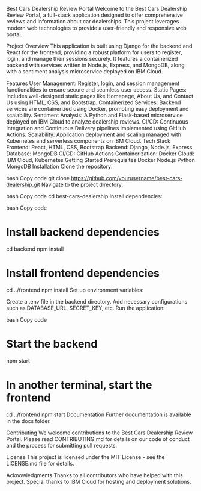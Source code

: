 Best Cars Dealership Review Portal
Welcome to the Best Cars Dealership Review Portal, a full-stack application designed to offer comprehensive reviews and information about car dealerships. This project leverages modern web technologies to provide a user-friendly and responsive web portal.

Project Overview
This application is built using Django for the backend and React for the frontend, providing a robust platform for users to register, login, and manage their sessions securely. It features a containerized backend with services written in Node.js, Express, and MongoDB, along with a sentiment analysis microservice deployed on IBM Cloud.

Features
User Management: Register, login, and session management functionalities to ensure secure and seamless user access.
Static Pages: Includes well-designed static pages like Homepage, About Us, and Contact Us using HTML, CSS, and Bootstrap.
Containerized Services: Backend services are containerized using Docker, promoting easy deployment and scalability.
Sentiment Analysis: A Python and Flask-based microservice deployed on IBM Cloud to analyze dealership reviews.
CI/CD: Continuous Integration and Continuous Delivery pipelines implemented using GitHub Actions.
Scalability: Application deployment and scaling managed with Kubernetes and serverless components on IBM Cloud.
Tech Stack
Frontend: React, HTML, CSS, Bootstrap
Backend: Django, Node.js, Express
Database: MongoDB
CI/CD: GitHub Actions
Containerization: Docker
Cloud: IBM Cloud, Kubernetes
Getting Started
Prerequisites
Docker
Node.js
Python
MongoDB
Installation
Clone the repository:

bash
Copy code
git clone https://github.com/yourusername/best-cars-dealership.git
Navigate to the project directory:

bash
Copy code
cd best-cars-dealership
Install dependencies:

bash
Copy code
# Install backend dependencies
cd backend
npm install

# Install frontend dependencies
cd ../frontend
npm install
Set up environment variables:

Create a .env file in the backend directory.
Add necessary configurations such as DATABASE_URL, SECRET_KEY, etc.
Run the application:

bash
Copy code
# Start the backend
npm start

# In another terminal, start the frontend
cd ../frontend
npm start
Documentation
Further documentation is available in the docs folder.

Contributing
We welcome contributions to the Best Cars Dealership Review Portal. Please read CONTRIBUTING.md for details on our code of conduct and the process for submitting pull requests.

License
This project is licensed under the MIT License - see the LICENSE.md file for details.

Acknowledgments
Thanks to all contributors who have helped with this project.
Special thanks to IBM Cloud for hosting and deployment solutions.
